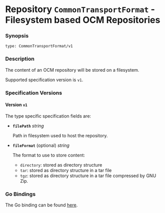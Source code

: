 
# Repository `CommonTransportFormat` - Filesystem based OCM Repositories


### Synopsis

```
type: CommonTransportFormat/v1
```

### Description

The content of an OCM repository will be stored on a filesystem.

Supported specification version is `v1`.

### Specification Versions

#### Version `v1`

The type specific specification fields are:

- **`filePath`** *string*

  Path in filesystem used to host the repository.

- **`fileFormat`** (optional) *string*

  The format to use to store content:
  - `directory`: stored as directory structure
  - `tar`: stored as directory structure in a tar file
  - `tgz`: stored as directory structure in a tar file compressed by GNU Zip.


### Go Bindings

The Go binding can be found [here](../../../../../pkg/contexts/oci/repositories/ctf/type.go).
